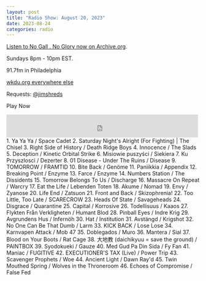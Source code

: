```yaml
---
layout: post
title: "Radio Show: August 20, 2023"
date: 2023-08-24
categories: radio
---
```


[Listen to No Gall . No Glory now on Archive.org](https://archive.org/details/2023-08-20-nogall-noglory).

Sundays 8pm - 10pm EST.

91.7fm in Philadelphia

[wkdu.org everywhere else](https://www.wkdu.org)

Requests: [@jimshreds](https://twitter.com/jimshreds)

Play Now

<iframe src="https://archive.org/embed/2023-08-20-nogall-noglory" width="500" height="60" frameborder="0" webkitallowfullscreen="true" mozallowfullscreen="true" allowfullscreen></iframe>
1. Ya Ya Ya / Space Cadet
2. Saturday Night's Alright (For Fighting) | The Chisel
3. Right Side of History / Death Ridge Boys
4. Innocence / The Slads
5. Deception / Kinetic Orbital Strike
6. Misiowie puszyści / Siekiera
7. Ku Przyszlosci / Dezerter
8. 01 Disease - Under The Ruins / Disease
9. TOMORROW / FRAMTID
10. Bite Back / Genöme
11. Paniikkia / Appendix
12. Breaking Point / Enzyme
13. Farce / Enzyme
14. Numbers Station / The Dissidents
15. Tomorrow Belongs To Us / Discharge
16. Massacre On Repeat / Warcry
17. Eat the Life / Lebenden Toten
18. Akume / Nomad
19. Envy / Zyanose
20. Life End / Zatsuon
21. Front and Back / Skizophrenia!
22. Too Little, Too Late / SCARECROW
23. Heads Of State / Savageheads
24. Disgrace / Quarantine
25. Capital / Korrosive
26. Todellisuus / Kaaos
27. Flykten Från Verkligheten / Humant Blod
28. Pinball Eyes / Indre Krig
29. Avgrundens Hus / Infernöh
30. Hat / Institution
31. Avstängd / Krigshot
32. No One Can Be That Dumb / Larm
33. KICK BACK / Lose Lose
34. Karnvapen Attack / Mob 47
35. Doblegados / Muro
36. Mantera / Sial
37. Blood on Your Boots / Rat Cage
38. 大地教 (daichikyuu = save the ground) / PAINTBOX
39. Syodokueki / Gauze
40. Med Gud Pa Din Sida / Fy Fan
41. Maniac / FUGITIVE
42. EXECUTIONER'S TAX (Live) / Power Trip
43. Scavenger Prophets / Woe
44. Ancient Light / Dawn Ray'd
45. Twin Mouthed Spring / Wolves in the Throneroom
46. Echoes of Compromise / False Fed
